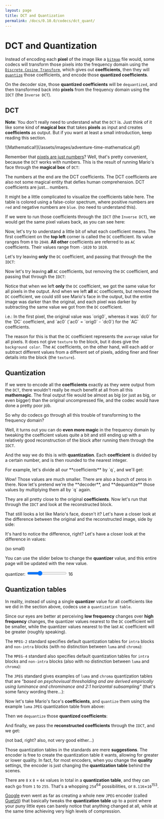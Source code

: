 ```yaml
---
layout: page
title: DCT and Quantization
permalink: /docs/0.10.0/codecs/dct_quant/
---
```


# DCT and Quantization

Instead of encoding each **pixel** of the image like a
[`bitmap`](https://en.wikipedia.org/wiki/BMP_file_format) file would,
some codecs will transform those pixels into the frequency domain using
the
[`Discrete Cosine Transform`](https://en.wikipedia.org/wiki/Discrete_cosine_transform),
which gives out **coefficients**, then they will
[`quantize`](https://en.wikipedia.org/wiki/Quantization_%28signal_processing%29)
those coefficients, and encode those **quantized coefficients**.

On the decoder size, those **quantized coefficients** will be
`dequantized`, and then transformed back into **pixels** from the
frequency domain using the `IDCT` (the `Inverse DCT`).

## DCT

**Note**: You don't really need to understand what the `DCT` is.
Just think of it like some kind of **magical box** that takes
**pixels** as input and creates **coefficients** as output.
But if you want at least a small introduction, keep reading this
section.

<p markdown="1" class="centered">
![Mathematical!](/assets/images/adventure-time-mathematical.gif)
</p>

Remember that
[pixels are just numbers](../yuv#pixels-are-just-numerical-values)?
Well, that's pretty convenient, because the `DCT` works with numbers.
This is the result of running Mario's face through the **magical box**
of `DCT`:

<div id="dct_magic"></div>

The numbers at the end are the DCT coefficients. The DCT coefficients
are also not some magical entity that defies human comprehension.
DCT coefficients are just... numbers.

It might be a little complicated to visualize the coefficients table
here. The table is colored using a false-color spectrum, where positive
numbers are `red` and negative numbers are `blue`.
(no need to understand this).

If we were to run those coefficients through the `IDCT` (the
`Inverse DCT`), we would get the same pixel values back, as you can see
here:

<div id="idct_magic"></div>

Now, let's try to understand a little bit of what each coefficient
means.
The first coefficient on the **top left** corner is called the `DC`
coefficient. Its value ranges from `0` to `2040`.
**All other** coefficients are referred to as `AC` coefficients.
Their values range from `-1020` to `1020`.

Let's try leaving **only** the `DC` coefficient, and passing that
through the the `IDCT`:

<div id="idct_dc"></div>

Now let's try leaving **all** `AC` coefficients, but removing the `DC`
coefficient, and passing that through the `IDCT`:

<div id="idct_ac"></div>

Notice that when we left **only** the `DC` coefficient, we got the
same value for all pixels in the output.
And when we left **all** `AC` coefficients, but removed the `DC`
coefficient, we could still see Mario's face in the output, but the
entire image was darker than the original, and each pixel was darker
by subtracting the same value we got from the `DC` coefficient.

<p markdown="1" id="p_ac_dc_math">
i.e.: In the first pixel, the original value was `orig0`, whereas
it was `dc0` for the `DC` coefficient, and `ac0` (`ac0` = `orig0` - `dc0`)
for the `AC` coefficients.
</p>

The reason for this is that the `DC` coefficient represents the
`average` value for all pixels. It does not give `texture` to the
block, but it does give the `background color`.
The `AC` coefficients, on the other hand, will each add or subtract
different values from a different set of pixels, adding finer and finer
details into the block (the `texture`).

## Quantization

If we were to encode all the **coefficients** exactly as they were
output from the `DCT`, there wouldn't really be much benefit at all
from all this **mathemagic**.
The final output file would be almost as big (or just as big, or even
bigger) than the original uncompressed file, and the codec would have
done a pretty poor job.

So why do codecs go through all this trouble of transforming to the
frequency domain?

Well, it turns out you can do **even more magic** in the frequency
domain by tweaking the coefficient values quite a bit and still ending
up with a relatively good reconstruction of the block
after running them through the `IDCT`.

And the way we do this is with **quantization**. Each **coefficient**
is divided by a certain number, and is then rounded to the nearest
integer.

<p markdown="1" id="p_quant">
For example, let's divide all our **coefficients** by `q`, and we'll
get:
</p>

<div id="quantized_coeffs"></div>

<p markdown="1" id="p_dequant">
Wow! Those values are much smaller. There are also a bunch of zeros
in there. Now let's pretend we're the **decoder**, and **dequantize**
those values by multiplying them all by `q` again.
</p>

<div id="dequantized_coeffs"></div>

They are all pretty close to the original **coefficients**.
Now let's run that through the `IDCT` and look at the reconstructed
block.

<div id="quant_idct_value"></div>

That still looks a lot like Mario's face, doesn't it?
Let's have a closer look at the difference between the original and the
reconstructed image, side by side:

<div id="diff_blocks"></div>

It's hard to notice the difference, right? Let's have a closer look at
the difference in values:

<div id="diff_values"></div>

<p markdown="1" class="centered">
(so small)
</p>

You can use the slider below to change the **quantizer** value, and
this entire page will be updated with the new value.

<p class="centered">
  quantizer:
  <input type="range" min="2" max="48" value="16" id="quantizer_slide">
  <span id="quantizer_span">16</span>
</p>

## Quantization tables

In reality, instead of using a single **quantizer** value for all
coefficients like we did in the section above, codecs use a
`quantization table`.

Since our eyes are better at perceiving **low frequency** changes over
**high frequency** changes, the quantizer values nearest to the `DC`
coefficient will be smaller, while the quantizer values nearest to the
last `AC` coefficient will be greater (roughly speaking).

The `MPEG-2` standard specifies default quantization tables for `intra`
blocks and `non-intra` blocks (with no distinction between `luma` and
`chroma`):

<div id="mpeg2_quant_tables"></div>

The `MPEG-4` standard also specifies default quantization tables for
`intra` blocks and `non-intra` blocks (also with no distinction between
`luma` and `chroma`):

<div id="mpeg4_quant_tables"></div>

The `JPEG` standard gives examples of `luma` and `chroma` quantization
tables that are *"based on psychovisual thresholding and are derived
empirically using luminance and chrominance and 2:1 horizontal
subsampling"* (that's some fancy wording there...):

<div id="jpeg_quant_tables"></div>

Now let's take Mario's face's **coefficients**, and `quantize` them
using the example `luma` `JPEG` quantization table from above:

<div id="jpeg_example_quant"></div>

Then we `dequantize` those **quantized coefficients**:

<div id="jpeg_example_dequant"></div>

And finally, we pass the **reconstructed coefficients** through the
`IDCT`, and we get:

<div id="jpeg_example_idct"></div>

<p markdown="1" class="centered">
(not bad, right? also, not very good either...)
</p>

Those quantization tables in the standards are mere **suggestions**.
The encoder is free to create the quantization table it wants, allowing
for greater or lower quality.
In fact, for most encoders, when you change the **quality** settings,
the encoder is just changing the **quantization table** behind the
scenes.

There are `8` x `8` = `64` values in total in a **quantization table**,
and they can each go from `1` to `255`.
That's a whopping `254`<sup>64</sup> possibilities, or
`8.116`×`10`<sup>153</sup>.

[Google](https://www.google.com/) even went as far as creating a whole
new `JPEG` encoder (called [Guetzli](https://en.wikipedia.org/wiki/Guetzli))
that basically tweaks the **quantization table** up to a point where
your puny little eyes can barely notice that anything changed at all,
while at the same time achieving very high levels of compression.

<script type="module" src="../dct_quant.js"></script>
